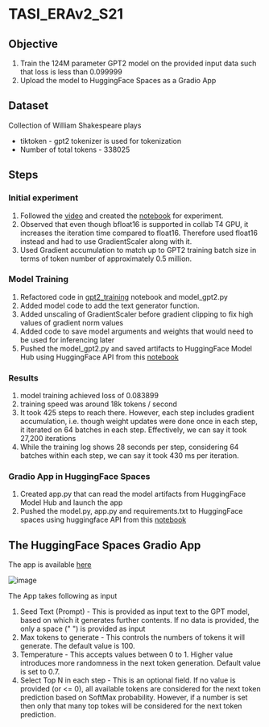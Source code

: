 # TASI_ERAv2_S21

## Objective

1. Train the 124M parameter GPT2 model on the provided input data such that loss is less than 0.099999
2. Upload the model to HuggingFace Spaces as a Gradio App

## Dataset
Collection of William Shakespeare plays
- tiktoken - gpt2 tokenizer is used for tokenization
- Number of total tokens - 338025

## Steps

### Initial experiment

1. Followed the [video](https://www.youtube.com/watch?v=l8pRSuU81PU) and created the [notebook](https://github.com/sayanbanerjee32/TASI_ERAv2_S21/blob/main/gpt2_experiments.ipynb) for experiment.
2. Observed that even though bfloat16 is supported in collab T4 GPU, it increases the iteration time compared to float16. Therefore used float16 instead and had to use GradientScaler along with it.
3. Used Gradient accumulation to match up to GPT2 training batch size in terms of token number of approximately 0.5 million.


### Model Training
1. Refactored code in [gpt2_training](https://github.com/sayanbanerjee32/TASI_ERAv2_S21/blob/main/gpt2_training_cusom_input.ipynb) notebook and model_gpt2.py
2. Added model code to add the text generator function.
3. Added unscaling of GradientScaler before gradient clipping to fix high values of gradient norm values
4. Added code to save model arguments and weights that would need to be used for inferencing later
5. Pushed the model_gpt2.py and saved artifacts to HuggingFace Model Hub using HuggingFace API from this [notebook](https://github.com/sayanbanerjee32/TASI_ERAv2_S21/blob/main/gpt2_training_cusom_input.ipynb)

### Results
1. model training achieved loss of 0.083899
2. training speed was around 18k tokens / second
3. It took 425 steps to reach there. However, each step includes gradient accumulation, i.e. though weight updates were done once in each step, it iterated on 64 batches in each step. Effectively, we can say it took 27,200 iterations
4. While the training log shows 28 seconds per step, considering 64 batches within each step, we can say it took 430 ms per iteration.

### Gradio App in HuggingFace Spaces
1. Created app.py that can read the model artifacts from HuggingFace Model Hub and launch the app
2. Pushed the model.py, app.py and requirements.txt to HuggingFace spaces using huggingface API from this [notebook](https://github.com/sayanbanerjee32/TASI_ERAv2_S21/blob/main/gpt2_gradio.ipynb)

## The HuggingFace Spaces Gradio App

The app is available [here](https://huggingface.co/spaces/sayanbanerjee32/nanogpt2_text_generator)  

![image](https://github.com/sayanbanerjee32/TASI_ERAv2_S21/assets/11560595/4cfc4213-7b0a-418b-bc5c-6fd828022d16)

The App takes following as input 
1. Seed Text (Prompt) - This is provided as input text to the GPT model, based on which it generates further contents. If no data is provided, the only a space (" ") is provided as input
2. Max tokens to generate - This controls the numbers of tokens it will generate. The default value is 100.
3. Temperature - This accepts values between 0 to 1. Higher value introduces more randomness in the next token generation. Default value is set to 0.7.
4. Select Top N in each step - This is an optional field. If no value is provided (or <= 0), all available tokens are considered for the next token prediction based on SoftMax probability. However, if a number is set then only that many top tokes will be considered for the next token prediction.
